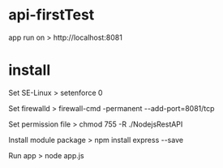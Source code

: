 # api-firstTest
app run on > http://localhost:8081

# install
Set SE-Linux > setenforce 0

Set firewalld > firewall-cmd -permanent --add-port=8081/tcp

Set permission file > chmod 755 -R ./NodejsRestAPI 

Install module package > npm install express --save 

Run app > node app.js
